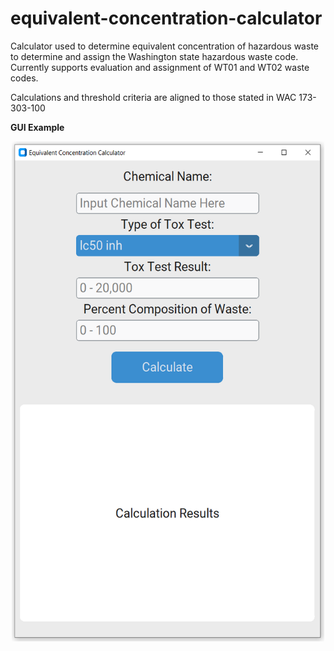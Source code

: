 # equivalent-concentration-calculator

Calculator used to determine equivalent concentration of hazardous waste to determine and assign the Washington state hazardous waste code.
Currently supports evaluation and assignment of WT01 and WT02 waste codes. 

Calculations and threshold criteria are aligned to those stated in WAC 173-303-100

**GUI Example**
<p align="center">
  <img src="https://github.com/PhoenixTagal/equivalent-concentration-calculator/blob/main/GUI/example_GUI.PNG" width="500" height="800"/>
</p>
